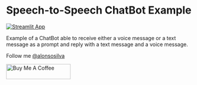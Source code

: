 # Speech-to-Speech ChatBot Example

[![Streamlit App](https://static.streamlit.io/badges/streamlit_badge_black_white.svg)](https://chatbot-speech-to-speech-example.streamlit.app/)

Example of a ChatBot able to receive either a voice message or a text message as a prompt and reply with a text message and a voice message.

Follow me [@alonsosilva](https://twitter.com/alonsosilva)

<a href="https://www.buymeacoffee.com/alonsosilva" target="_blank"><img src="https://cdn.buymeacoffee.com/buttons/default-orange.png" alt="Buy Me A Coffee" height="41" width="174"></a>
